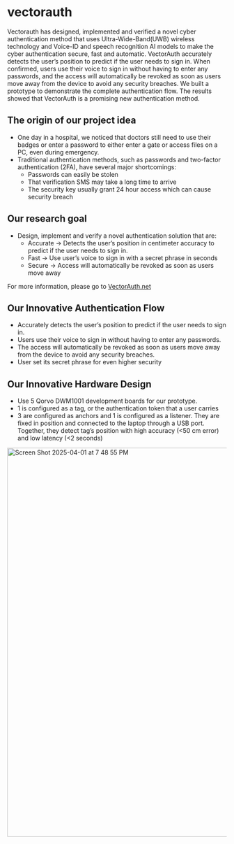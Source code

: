 # vectorauth

Vectorauth has designed, implemented and verified a novel cyber authentication method that uses Ultra-Wide-Band(UWB) wireless technology and Voice-ID and speech recognition AI models to make the cyber authentication secure, fast and automatic. VectorAuth accurately detects the user’s position to predict if the user needs to sign in. When confirmed, users use their voice to sign in without having to enter any passwords, and the access will automatically be revoked as soon as users move away from the device to avoid any security breaches. We built a prototype to demonstrate the complete authentication flow. The results showed that VectorAuth is a promising new authentication method. 

## The origin of our project idea

* One day in a hospital, we noticed that doctors still need to use their badges or enter a password to either enter a gate or access files on a PC, even during emergency.
* Traditional authentication methods, such as passwords and two-factor authentication (2FA), have several major shortcomings:
  * Passwords can easily be stolen
  * That verification SMS may take a long time to arrive
  * The security key usually grant 24 hour access which can cause security breach

## Our research goal
* Design, implement and verify a novel authentication solution that are:
  * Accurate -> Detects the user’s position in centimeter accuracy to predict if the user needs to sign in. 
  * Fast -> Use user’s voice to sign in with a secret phrase in seconds 
  * Secure -> Access will automatically be revoked as soon as users move away

For more information, please go to [VectorAuth.net](https://vectorauth.net)

## Our Innovative Authentication Flow
* Accurately detects the user’s position to predict if the user needs to sign in. 
* Users use their voice to sign in without having to enter any passwords.
* The access will automatically be revoked as soon as users move away from the device to avoid any security breaches.
* User set its secret phrase for even higher security

## Our Innovative Hardware Design
* Use 5 Qorvo DWM1001 development boards for our prototype. 
* 1 is configured as a tag, or the authentication token that a user carries
* 3  are configured as anchors and 1 is configured as a listener. They are fixed in position and connected to the laptop through a USB port. Together, they detect tag’s position with high accuracy (<50 cm error) and low latency (<2 seconds)
<img width="890" alt="Screen Shot 2025-04-01 at 7 48 55 PM" src="https://github.com/user-attachments/assets/82703dec-123f-47f7-a144-c12fb5e34417" />


